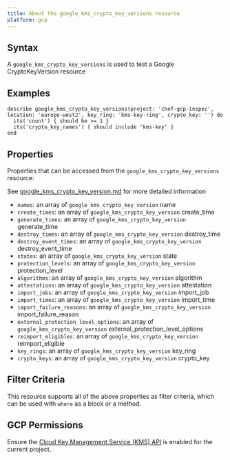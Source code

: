 ```yaml
---
title: About the google_kms_crypto_key_versions resource
platform: gcp
---
```


## Syntax
A `google_kms_crypto_key_versions` is used to test a Google CryptoKeyVersion resource

## Examples
```
describe google_kms_crypto_key_versions(project: 'chef-gcp-inspec', location: 'europe-west2', key_ring: 'kms-key-ring', crypto_key: '') do
  its('count') { should be >= 1 }
  its('crypto_key_names') { should include 'kms-key' }
end
```

## Properties
Properties that can be accessed from the `google_kms_crypto_key_versions` resource:

See [google_kms_crypto_key_version.md](google_kms_crypto_key_version.md) for more detailed information
  * `names`: an array of `google_kms_crypto_key_version` name
  * `create_times`: an array of `google_kms_crypto_key_version` create_time
  * `generate_times`: an array of `google_kms_crypto_key_version` generate_time
  * `destroy_times`: an array of `google_kms_crypto_key_version` destroy_time
  * `destroy_event_times`: an array of `google_kms_crypto_key_version` destroy_event_time
  * `states`: an array of `google_kms_crypto_key_version` state
  * `protection_levels`: an array of `google_kms_crypto_key_version` protection_level
  * `algorithms`: an array of `google_kms_crypto_key_version` algorithm
  * `attestations`: an array of `google_kms_crypto_key_version` attestation
  * `import_jobs`: an array of `google_kms_crypto_key_version` import_job
  * `import_times`: an array of `google_kms_crypto_key_version` import_time
  * `import_failure_reasons`: an array of `google_kms_crypto_key_version` import_failure_reason
  * `external_protection_level_options`: an array of `google_kms_crypto_key_version` external_protection_level_options
  * `reimport_eligibles`: an array of `google_kms_crypto_key_version` reimport_eligible
  * `key_rings`: an array of `google_kms_crypto_key_version` key_ring
  * `crypto_keys`: an array of `google_kms_crypto_key_version` crypto_key

## Filter Criteria
This resource supports all of the above properties as filter criteria, which can be used
with `where` as a block or a method.

## GCP Permissions

Ensure the [Cloud Key Management Service (KMS) API](https://console.cloud.google.com/apis/library/cloudkms.googleapis.com/) is enabled for the current project.
